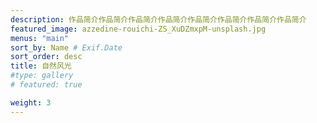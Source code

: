 ```yaml
---
description: 作品简介作品简介作品简介作品简介作品简介作品简介作品简介作品简介
featured_image: azzedine-rouichi-ZS_XuDZmxpM-unsplash.jpg
menus: "main"
sort_by: Name # Exif.Date
sort_order: desc
title: 自然风光
#type: gallery
# featured: true

weight: 3
---
```


